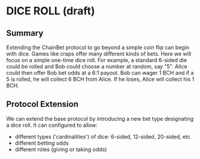 # DICE ROLL (draft)

## Summary
Extending the ChainBet protocol to go beyond a simple coin flip can begin with dice.  Games like craps offer many different kinds of bets.  Here we will focus on a simple one-time dice roll.  For example, a standard 6-sided die could be rolled and Bob could choose a number at random, say "5".  Alice could then offer Bob bet odds at a 6:1 payout.  Bob can wager 1 BCH and if a 5 is rolled, he will collect 6 BCH from Alice.  If he loses, Alice will collect his 1 BCH.

## Protocol Extension

We can extend the base protocol by introducing a new bet type designating a dice roll.  It can configured to allow:

* different types ('cardinalities') of dice:  6-sided, 12-sided, 20-sided, etc
* different betting odds
* different roles (giving or taking odds)



 
